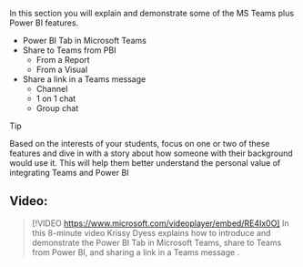 In this section you will explain and demonstrate some of the MS Teams plus Power BI features. 


- Power BI Tab in Microsoft Teams
- Share to Teams from PBI
    - From a Report
    - From a Visual
- Share a link in a Teams message
    - Channel
    - 1 on 1 chat
    - Group chat


> [!TIP]
>  Based on the interests of your students, focus on one or two of these features and dive in with a story about how someone with their background would use it. This will help them better understand the personal value of integrating Teams and Power BI  


## Video:
> [!VIDEO https://www.microsoft.com/videoplayer/embed/RE4Ix0O] 
> In this 8-minute video Krissy Dyess explains how to introduce and demonstrate the Power BI Tab in Microsoft Teams, share to Teams from Power BI, and sharing a link in a Teams message .
